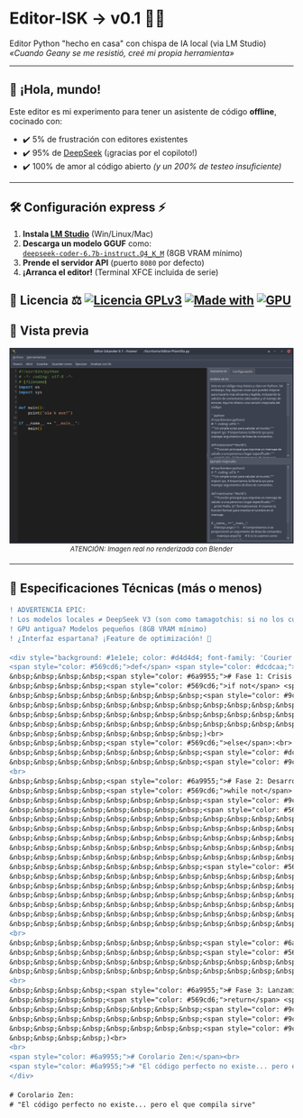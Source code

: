 # Editor-ISK → v0.1 🐍🔥

Editor Python "hecho en casa" con chispa de IA local (via LM Studio)  
*«Cuando Geany se me resistió, creé mi propia herramienta»*

---

## 🚀 **¡Hola, mundo!**
Este editor es mi experimento para tener un asistente de código **offline**, cocinado con:
- ✔️ 5% de frustración con editores existentes  
- ✔️ 95% de [DeepSeek](https://deepseek.com) (¡gracias por el copiloto!)  
- ✔️ 100% de amor al código abierto *(y un 200% de testeo insuficiente)*

---

## 🛠 **Configuración express** ⚡
1. **Instala [LM Studio](https://lmstudio.ai/download)** (Win/Linux/Mac)
2. **Descarga un modelo GGUF** como:  
   [`deepseek-coder-6.7b-instruct.Q4_K_M`](https://huggingface.co/TheBloke/deepseek-coder-6.7B-instruct-GGUF) (8GB VRAM mínimo)
3. **Prende el servidor API** (puerto `8080` por defecto)
4. **¡Arranca el editor!** (Terminal XFCE incluida de serie)

📜 Licencia ⚖️
[![Licencia GPLv3](https://img.shields.io/badge/⚖️_Licencia-GPLv3-important)](LICENSE)
[![Made with](https://img.shields.io/badge/Hecho_con-5%25_paciencia-ff69b4)](https://github.com/wsnlndrv)
[![GPU](https://img.shields.io/badge/GPU-8GB%2B-orange)](https://lmstudio.ai)
---

## 📸 **Vista previa**
<p align="center">
  <img src="https://raw.githubusercontent.com/wsnlndrv/Editor-ISK/main/Capturas/captura_20250625_050624.png" width="750" alt="Editor-ISK en acción">
  <br>
  <sup><em>ATENCIÓN: Imagen real no renderizada con Blender</em></sup>
</p>

---

## 🧪 **Especificaciones Técnicas (más o menos)**
```diff
! ADVERTENCIA EPIC:
! Los modelos locales ≠ DeepSeek V3 (son como tamagotchis: si no los cuidas, se mueren)
! GPU antigua? Modelos pequeños (8GB VRAM mínimo)
! ¿Interfaz espartana? ¡Feature de optimización! 🚀

<div style="background: #1e1e1e; color: #d4d4d4; font-family: 'Courier New', monospace; padding: 15px; border-radius: 8px; border: 1px solid #444; line-height: 1.5;">
<span style="color: #569cd6;">def</span> <span style="color: #dcdcaa;">main</span>():<br>
&nbsp;&nbsp;&nbsp;&nbsp;<span style="color: #6a9955;"># Fase 1: Crisis existencial</span><br>
&nbsp;&nbsp;&nbsp;&nbsp;<span style="color: #569cd6;">if not</span> <span style="color: #dcdcaa;">puede_instalar_IA_en_Geany</span>():<br>
&nbsp;&nbsp;&nbsp;&nbsp;&nbsp;&nbsp;&nbsp;&nbsp;<span style="color: #9cdcfe;">proyecto</span> = <span style="color: #dcdcaa;">hacer_editor_propio</span>(<br>
&nbsp;&nbsp;&nbsp;&nbsp;&nbsp;&nbsp;&nbsp;&nbsp;&nbsp;&nbsp;&nbsp;&nbsp;<span style="color: #9cdcfe;">cafeína</span>=<span style="color: #b5cea8;">0xCAFE</span>,&nbsp;&nbsp;&nbsp;&nbsp;&nbsp;&nbsp;&nbsp;&nbsp;&nbsp;<span style="color: #6a9955;"># Hexadecimal para parecer hacker</span><br>
&nbsp;&nbsp;&nbsp;&nbsp;&nbsp;&nbsp;&nbsp;&nbsp;&nbsp;&nbsp;&nbsp;&nbsp;<span style="color: #9cdcfe;">bugs</span>=<span style="color: #ce9178;">"features"</span>,&nbsp;&nbsp;&nbsp;&nbsp;&nbsp;&nbsp;&nbsp;<span style="color: #6a9955;"># Marketing 101</span><br>
&nbsp;&nbsp;&nbsp;&nbsp;&nbsp;&nbsp;&nbsp;&nbsp;&nbsp;&nbsp;&nbsp;&nbsp;<span style="color: #9cdcfe;">deuda_técnica</span>=<span style="color: #b5cea8;">9999</span>&nbsp;&nbsp;&nbsp;&nbsp;&nbsp;&nbsp;&nbsp;<span style="color: #6a9955;"># Future Me's problem</span><br>
&nbsp;&nbsp;&nbsp;&nbsp;&nbsp;&nbsp;&nbsp;&nbsp;)<br>
&nbsp;&nbsp;&nbsp;&nbsp;<span style="color: #569cd6;">else</span>:<br>
&nbsp;&nbsp;&nbsp;&nbsp;&nbsp;&nbsp;&nbsp;&nbsp;<span style="color: #dcdcaa;">print</span>(<span style="color: #ce9178;">"Aburrido... ¡Hackeemos el kernel entonces!"</span>)<br>
&nbsp;&nbsp;&nbsp;&nbsp;&nbsp;&nbsp;&nbsp;&nbsp;<span style="color: #9cdcfe;">proyecto</span> = <span style="color: #ce9178;">"linux-next"</span>&nbsp;&nbsp;&nbsp;&nbsp;&nbsp;&nbsp;<span style="color: #6a9955;"># Por si acaso</span><br>
<br>
&nbsp;&nbsp;&nbsp;&nbsp;<span style="color: #6a9955;"># Fase 2: Desarrollo real (aka. 'el infierno')</span><br>
&nbsp;&nbsp;&nbsp;&nbsp;<span style="color: #569cd6;">while not</span> <span style="color: #9cdcfe;">proyecto</span>.<span style="color: #9cdcfe;">estable</span>:<br>
&nbsp;&nbsp;&nbsp;&nbsp;&nbsp;&nbsp;&nbsp;&nbsp;<span style="color: #9cdcfe;">cafeína</span> *= <span style="color: #b5cea8;">1.61803398875</span>&nbsp;&nbsp;&nbsp;&nbsp;<span style="color: #6a9955;"># Proporción áurea del café</span><br>
&nbsp;&nbsp;&nbsp;&nbsp;&nbsp;&nbsp;&nbsp;&nbsp;<span style="color: #569cd6;">if</span> <span style="color: #9cdcfe;">bug</span> := <span style="color: #dcdcaa;">next</span>((<span style="color: #9cdcfe;">b</span> <span style="color: #569cd6;">for</span> <span style="color: #9cdcfe;">b</span> <span style="color: #569cd6;">in</span> <span style="color: #9cdcfe;">proyecto</span>.<span style="color: #9cdcfe;">bugs</span> <span style="color: #569cd6;">if</span> <span style="color: #9cdcfe;">b</span>.<span style="color: #9cdcfe;">crítico</span>), <span style="color: #569cd6;">None</span>):<br>
&nbsp;&nbsp;&nbsp;&nbsp;&nbsp;&nbsp;&nbsp;&nbsp;&nbsp;&nbsp;&nbsp;&nbsp;<span style="color: #dcdcaa;">maldecir</span>(<span style="color: #9cdcfe;">bug</span>, <span style="color: #9cdcfe;">idioma</span>=<span style="color: #ce9178;">"español antiguo"</span>)&nbsp;&nbsp;<span style="color: #6a9955;"># Más efectivo</span><br>
&nbsp;&nbsp;&nbsp;&nbsp;&nbsp;&nbsp;&nbsp;&nbsp;&nbsp;&nbsp;&nbsp;&nbsp;<span style="color: #9cdcfe;">proyecto</span>.<span style="color: #9cdcfe;">parches</span>.<span style="color: #dcdcaa;">append</span>(<br>
&nbsp;&nbsp;&nbsp;&nbsp;&nbsp;&nbsp;&nbsp;&nbsp;&nbsp;&nbsp;&nbsp;&nbsp;&nbsp;&nbsp;&nbsp;&nbsp;<span style="color: #dcdcaa;">Parche</span>(<span style="color: #9cdcfe;">título</span>=<span style="color: #ce9178;">"Fix mágico"</span>, <br>
&nbsp;&nbsp;&nbsp;&nbsp;&nbsp;&nbsp;&nbsp;&nbsp;&nbsp;&nbsp;&nbsp;&nbsp;&nbsp;&nbsp;&nbsp;&nbsp;&nbsp;&nbsp;&nbsp;&nbsp;&nbsp;&nbsp;&nbsp;<span style="color: #9cdcfe;">descripción</span>=<span style="color: #ce9178;">"Ya no crashea... mucho"</span>)<br>
&nbsp;&nbsp;&nbsp;&nbsp;&nbsp;&nbsp;&nbsp;&nbsp;&nbsp;&nbsp;&nbsp;&nbsp;)<br>
&nbsp;&nbsp;&nbsp;&nbsp;&nbsp;&nbsp;&nbsp;&nbsp;<span style="color: #569cd6;">else</span>:<br>
&nbsp;&nbsp;&nbsp;&nbsp;&nbsp;&nbsp;&nbsp;&nbsp;&nbsp;&nbsp;&nbsp;&nbsp;<span style="color: #dcdcaa;">commit</span>(<br>
&nbsp;&nbsp;&nbsp;&nbsp;&nbsp;&nbsp;&nbsp;&nbsp;&nbsp;&nbsp;&nbsp;&nbsp;&nbsp;&nbsp;&nbsp;&nbsp;<span style="color: #9cdcfe;">mensaje</span>=<span style="color: #ce9178;">"¡Funciona! (en mi máquina)"</span>,<br>
&nbsp;&nbsp;&nbsp;&nbsp;&nbsp;&nbsp;&nbsp;&nbsp;&nbsp;&nbsp;&nbsp;&nbsp;&nbsp;&nbsp;&nbsp;&nbsp;<span style="color: #9cdcfe;">fuerza</span>=<span style="color: #569cd6;">True</span>,&nbsp;&nbsp;&nbsp;&nbsp;&nbsp;&nbsp;&nbsp;&nbsp;&nbsp;&nbsp;<span style="color: #6a9955;"># --force es mi amor verdadero</span><br>
&nbsp;&nbsp;&nbsp;&nbsp;&nbsp;&nbsp;&nbsp;&nbsp;&nbsp;&nbsp;&nbsp;&nbsp;&nbsp;&nbsp;&nbsp;&nbsp;<span style="color: #9cdcfe;">hora</span>=<span style="color: #ce9178;">"03:42 AM"</span>,<br>
&nbsp;&nbsp;&nbsp;&nbsp;&nbsp;&nbsp;&nbsp;&nbsp;&nbsp;&nbsp;&nbsp;&nbsp;&nbsp;&nbsp;&nbsp;&nbsp;<span style="color: #9cdcfe;">emoción</span>=<span style="color: #ce9178;">"euforia irracional"</span><br>
&nbsp;&nbsp;&nbsp;&nbsp;&nbsp;&nbsp;&nbsp;&nbsp;&nbsp;&nbsp;&nbsp;&nbsp;)<br>
<br>
&nbsp;&nbsp;&nbsp;&nbsp;&nbsp;&nbsp;&nbsp;&nbsp;<span style="color: #6a9955;"># Post-mortem debugging</span><br>
&nbsp;&nbsp;&nbsp;&nbsp;&nbsp;&nbsp;&nbsp;&nbsp;<span style="color: #569cd6;">if</span> <span style="color: #ce9178;">"GPTeador de la pradera"</span> <span style="color: #569cd6;">in</span> <span style="color: #9cdcfe;">proyecto</span>.<span style="color: #9cdcfe;">colaboradores</span>:<br>
&nbsp;&nbsp;&nbsp;&nbsp;&nbsp;&nbsp;&nbsp;&nbsp;&nbsp;&nbsp;&nbsp;&nbsp;<span style="color: #dcdcaa;">print</span>(<span style="color: #ce9178;">"¡ALERTA! Posible rm -rf /* camuflado"</span>)<br>
&nbsp;&nbsp;&nbsp;&nbsp;&nbsp;&nbsp;&nbsp;&nbsp;&nbsp;&nbsp;&nbsp;&nbsp;<span style="color: #9cdcfe;">proyecto</span>.<span style="color: #9cdcfe;">sandbox_mode</span> = <span style="color: #569cd6;">True</span>&nbsp;&nbsp;<span style="color: #6a9955;"># Por si las moscas</span><br>
<br>
&nbsp;&nbsp;&nbsp;&nbsp;<span style="color: #6a9955;"># Fase 3: Lanzamiento (aka. 'arrepentimiento público')</span><br>
&nbsp;&nbsp;&nbsp;&nbsp;<span style="color: #569cd6;">return</span> <span style="color: #dcdcaa;">Proyecto</span>(<br>
&nbsp;&nbsp;&nbsp;&nbsp;&nbsp;&nbsp;&nbsp;&nbsp;<span style="color: #9cdcfe;">nombre</span>=<span style="color: #ce9178;">"Editor-ISK"</span>, <br>
&nbsp;&nbsp;&nbsp;&nbsp;&nbsp;&nbsp;&nbsp;&nbsp;<span style="color: #9cdcfe;">versión</span>=<span style="color: #ce9178;">"0.1.1-alpha-preview-nightly"</span>,<br>
&nbsp;&nbsp;&nbsp;&nbsp;&nbsp;&nbsp;&nbsp;&nbsp;<span style="color: #9cdcfe;">soporte_vital</span>=<span style="color: #b5cea8;">42</span>&nbsp;&nbsp;<span style="color: #6a9955;"># Horas de sueño perdidas</span><br>
&nbsp;&nbsp;&nbsp;&nbsp;)<br>
<br>
<span style="color: #6a9955;"># Corolario Zen:</span><br>
<span style="color: #6a9955;"># "El código perfecto no existe... pero el que compila sirve"</span>
</div>

# Corolario Zen:
# "El código perfecto no existe... pero el que compila sirve"
